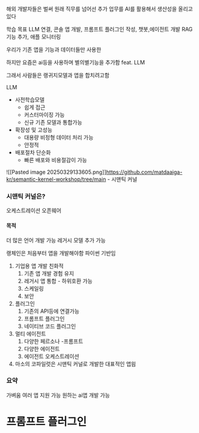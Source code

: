 해외 개발자들은 벌써 원래 직무를 넘어선 추가 업무를 AI를 활용해서 생산성을 올리고 있다


학습 목표
LLM 연결, 콘솔 앱 개발, 프롬프트 플러그인 작성, 챗봇,에이전트 개발 RAG기능 추가, 애플 모니터링

우리가 기존 앱을 기능과 데이터들만 사용한

하지만 요즘은 ai등을 사용하며 별의별기능을 추가함 feat. LLM

그래서 사람들은 랭귀지모델과 앱을 합치려고함

LLM
- 사전학습모델
	- 쉽게 접근
	- 커스터마이징 가능
	- 신규 기존 모델과 통합가능
- 확장성 및 고성능
	- 대용량 비정형 데이터 처리 가능
	- 안정적
- 배포절차 단순화
	- 빠른 배포와 비용절감이 가능

![[Pasted image 20250329133605.png]]https://github.com/matdaaiga-kr/semantic-kernel-workshop/tree/main - 시맨틱 커널 

### 시맨틱 커널은?
오케스트레이션 오픈웨어

#### 목적
더 많은 언어 개발 가능 레거시 모델 추가 가능

랭체인은 처음부터 앱을 개발해야함 파이썬 기반임

1. 기업용 앱 개발 친화적
	1. 기존 앱 개발 경험 유지
	2. 레거시 앱 통합 - 하위호환 가능
	3.  스케일링
	4. 보안 
2. 플러그인
	1. 기존의 API등에 연결가능
	2. 프롬프트  플러그인
	3. 네이티브 코드 플러그인
3. 멀티 에이전트
	1. 다양한 페르소나 -프롬프트
	2. 다양한 에이전트
	3. 에이전트 오케스트레이션
4. 마소의 코파일럿은 시맨틱 커널로 개발한 대표적인 앱읨

### 요약
가벼움 여러 앱 지원 가능
원하는 ai앱 개발 가능


# 프롬프트 플러그인
